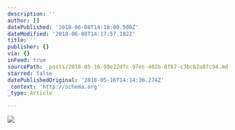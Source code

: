```yaml
---
description: ''
author: []
datePublished: '2018-06-08T14:18:00.500Z'
dateModified: '2018-06-08T14:17:57.182Z'
title: ''
publisher: {}
via: {}
inFeed: true
sourcePath: _posts/2018-05-16-99e22dfc-97ec-402b-8f67-c3bcb2a87c94.md
starred: false
datePublishedOriginal: '2018-05-16T14:14:36.274Z'
_context: 'http://schema.org'
_type: Article

---
```

![](https://the-grid-user-content.s3-us-west-2.amazonaws.com/d23f1c62-1f52-463b-bc7f-d685e61e2dd9.jpg)